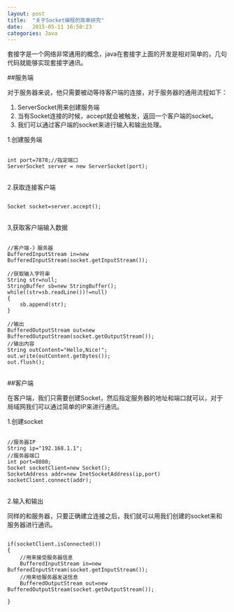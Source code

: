 ```yaml
---
layout: post
title:  "关于Socket编程的简单研究"
date:   2015-05-11 16:50:23
categories: Java
---
```



套接字是一个网络非常通用的概念，java在套接字上面的开发是相对简单的，几句代码就能够实现套接字通讯。


##服务端

对于服务器来说，他只需要被动等待客户端的连接，对于服务器的通用流程如下：

1. ServerSocket用来创建服务端
2. 当有Socket连接的时候，accept就会被触发，返回一个客户端的socket。
3. 我们可以通过客户端的socket来进行输入和输出处理。

1.创建服务端

<pre>
<code>
int port=7878;//指定端口
ServerSocket server = new ServerSocket(port);
</code>
</pre>

2.获取连接客户端
<pre>
<code>
Socket socket=server.accept();
</code>
</pre>
3,获取客户端输入数据

<pre>
<code>
//客户端-》服务器
BufferedInputStream in=new BufferedInputStream(socket.getInputStream());

//获取输入字符串
String str=null;
StringBuffer sb=new StringBuffer();
while((str=sb.readLine())!=null)
{
	sb.append(str);
}

//输出
BufferedOutputStream out=new BufferedOutputStream(socket.getOutputStream());
//输出内容
String outContent="Hello,Nice!";
out.write(outContent.getBytes());
out.flush();
</code>
</pre>

##客户端

在客户端，我们只需要创建Socket，然后指定服务器的地址和端口就可以，对于局域网我们可以通过简单的IP来进行通讯。

1.创建socket
<pre>
<code>
//服务器IP
String ip="192.168.1.1";
//服务器端口
int port=8080;
Socket socketClient=new Socket();
SocketAddress addr=new InetSocketAddress(ip,port)
socketClient.connect(addr);
</code>
</pre>

2.输入和输出

同样的和服务器，只要正确建立连接之后，我们就可以用我们创建的socket来和服务器进行通讯。

<pre>
<code>
if(socketClient.isConnected())
{
	//用来接受服务器信息
	BufferedInputStream in=new BufferedInputStream(socket.getInputStream());
	//用来给服务器发送信息
	BufferedOutputStream out=new BufferedOutputStream(socket.getOutputStream());

}
</code>
</pre>


